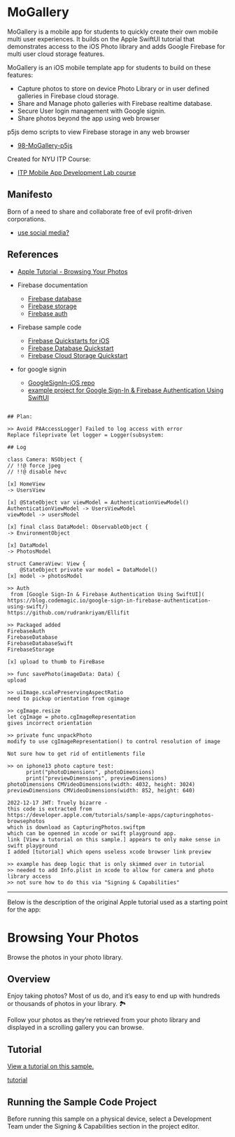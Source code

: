 # MoGallery

MoGallery is a mobile app for students to quickly create their own mobile multi user experiences. It builds on the Apple SwiftUI tutorial that demonstrates access to the iOS Photo library and adds Google Firebase for multi user cloud storage features.

MoGallery is an iOS mobile template app for students to build on these features:

- Capture photos to store on device Photo Library or in user defined galleries in Firebase cloud storage.
- Share and Manage photo galleries with Firebase realtime database.
- Secure User login management with Google signin.
- Share photos beyond the app using web browser

p5js demo scripts to view Firebase storage in any web browser

- [98-MoGallery-p5js](https://github.com/mobilelabclass-itp/98-MoGallery-p5js)

Created for NYU ITP Course:

- [ITP Mobile App Development Lab course](https://github.com/mobilelabclass-itp/content-2023)


## Manifesto

Born of a need to share and collaborate free of evil profit-driven corporations.
- [use social media?](https://github.com/jht1493/jht-site#facts)

## References

- [Apple Tutorial - Browsing Your Photos](https://developer.apple.com/tutorials/sample-apps/capturingphotos-browsephotos)

- Firebase documentation

  - [Firebase database](https://firebase.google.com/docs/database/ios/read-and-write?hl=en&authuser=0)
  - [Firebase storage ](https://firebase.google.com/docs/storage/ios/start?hl=en&authuser=0)
  - [Firebase auth](https://firebase.google.com/docs/auth?hl=en&authuser=0)

- Firebase sample code

  - [Firebase Quickstarts for iOS](https://github.com/firebase/quickstart-ios)
  - [Firebase Database Quickstart](https://github.com/firebase/quickstart-ios/blob/master/database/README.md)
  - [Firebase Cloud Storage Quickstart](https://github.com/firebase/quickstart-ios/blob/master/storage/README.md)

- for google signin
  - [GoogleSignIn-iOS repo](https://github.com/google/GoogleSignIn-iOS)
  - [example project for Google Sign-In & Firebase Authentication Using SwiftUI](https://github.com/jht1493/Ellifit)

```

## Plan:

>> Avoid PAAccessLogger] Failed to log access with error
Replace fileprivate let logger = Logger(subsystem:

## Log

class Camera: NSObject {
// !!@ force jpeg
// !!@ disable hevc

[x] HomeView
-> UsersView

[x] @StateObject var viewModel = AuthenticationViewModel()
AuthenticationViewModel -> UsersViewModel
viewModel -> usersModel

[x] final class DataModel: ObservableObject {
-> EnvironmentObject

[x] DataModel
-> PhotosModel

struct CameraView: View {
    @StateObject private var model = DataModel()
[x] model -> photosModel

>> Auth
 from [Google Sign-In & Firebase Authentication Using SwiftUI](
https://blog.codemagic.io/google-sign-in-firebase-authentication-using-swift/)
https://github.com/rudrankriyam/Ellifit

>> Packaged added
FirebaseAuth
FirebaseDatabase
FirebaseDatabaseSwift
FirebaseStorage

[x] upload to thumb to FireBase

>> func savePhoto(imageData: Data) {
upload

>> uiImage.scalePreservingAspectRatio
need to pickup orientation from cgimage

>> cgImage.resize
let cgImage = photo.cgImageRepresentation
gives incorrect orientation

>> private func unpackPhoto
modify to use cgImageRepresentation() to control resolution of image

Not sure how to get rid of entitlements file

>> on iphone13 photo capture test:
      print("photoDimensions", photoDimensions)
      print("previewDimensions", previewDimensions)
photoDimensions CMVideoDimensions(width: 4032, height: 3024)
previewDimensions CMVideoDimensions(width: 852, height: 640)

2022-12-17 JHT: Truely bizarre -
this code is extracted from
https://developer.apple.com/tutorials/sample-apps/capturingphotos-browsephotos
which is download as CapturingPhotos.swiftpm
which can be openned in xcode or swift playground app.
link [View a tutorial on this sample.] appears to only make sense in swift playground
I added [tutorial] which opens useless xcode browser link preview

>> example has deep logic that is only skimmed over in tutorial
>> needed to add Info.plist in xcode to allow for camera and photo library access
>> not sure how to do this via "Signing & Capabilities"

```

---

Below is the description of the original Apple tutorial used as a starting point for the app:

# Browsing Your Photos

Browse the photos in your photo library.

## Overview

Enjoy taking photos? Most of us do, and it’s easy to end up with hundreds or thousands of photos in your library. 🏞

Follow your photos as they’re retrieved from your photo library and displayed in a scrolling gallery you can browse.

## Tutorial

[View a tutorial on this sample.](doc://com.apple.documentation/tutorials/sample-apps/CapturingPhotos-BrowsePhotos)

[tutorial](https://developer.apple.com/tutorials/sample-apps/capturingphotos-browsephotos)

## Running the Sample Code Project

Before running this sample on a physical device, select a Development Team under the Signing & Capabilities section in the project editor.
